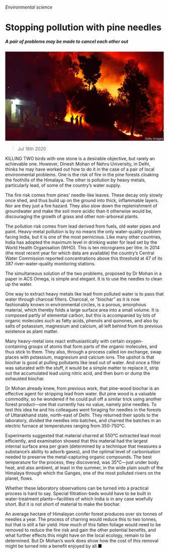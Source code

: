 ###### Environmental science

# Stopping pollution with pine needles 

##### A pair of problems may be made to cancel each other out 

![image](images/20200718_STP001_0.jpg) 

> Jul 18th 2020 

KILLING TWO birds with one stone is a desirable objective, but rarely an achievable one. However, Dinesh Mohan of Nehru University, in Delhi, thinks he may have worked out how to do it in the case of a pair of local environmental problems. One is the risk of fire in the pine forests cloaking the foothills of the Himalaya. The other is pollution by heavy metals, particularly lead, of some of the country’s water supply.

The fire risk comes from pines’ needle-like leaves. These decay only slowly once shed, and thus build up on the ground into thick, inflammable layers. Nor are they just a fire hazard. They also slow down the replenishment of groundwater and make the soil more acidic than it otherwise would be, discouraging the growth of grass and other non-arboreal plants.


The pollution risk comes from lead derived from fuels, old water pipes and paint. Heavy-metal pollution is by no means the only water-quality problem facing India, but it is one of the most pernicious. Like many other countries, India has adopted the maximum level in drinking water for lead set by the World Health Organisation (WHO). This is ten micrograms per litre. In 2014 (the most recent year for which data are available) the country’s Central Water Commission reported concentrations above this threshold at 47 of its 387 river-water-quality monitoring stations.

The simultaneous solution of the two problems, proposed by Dr Mohan in a paper in ACS Omega, is simple and elegant. It is to use the needles to clean up the water.

One way to extract heavy metals like lead from polluted water is to pass that water through charcoal filters. Charcoal, or “biochar” as it is now fashionably known in environmental circles, is a porous, amorphous material, which thereby folds a large surface area into a small volume. It is composed partly of elemental carbon, but this is accompanied by lots of organic molecules such as fatty acids, phenols and quinones, and also by salts of potassium, magnesium and calcium, all left behind from its previous existence as plant matter.

Many heavy-metal ions react enthusiastically with certain oxygen-containing groups of atoms that form parts of the organic molecules, and thus stick to them. They also, through a process called ion exchange, swap places with potassium, magnesium and calcium ions. The upshot is that biochar is good at pulling pollutants like lead out of water. And once a filter was saturated with the stuff, it would be a simple matter to replace it, strip out the accumulated lead using nitric acid, and then burn or dump the exhausted biochar.

Dr Mohan already knew, from previous work, that pine-wood biochar is an effective agent for stripping lead from water. But pine wood is a valuable commodity, so he wondered if he could pull off a similar trick using another forest product—one that currently has no value, namely pine needles. To test this idea he and his colleagues went foraging for needles in the forests of Uttarakhand state, north-east of Delhi. They returned their spoils to the laboratory, divided the needles into batches, and charred the batches in an electric furnace at temperatures ranging from 350-750°C.

Experiments suggested that material charred at 550°C extracted lead most efficiently, and examination showed that this material had the largest internal surface area per gram (determined by a technique that measures a substance’s ability to adsorb gases), and the optimal level of carbonisation needed to preserve the metal-capturing organic compounds. The best temperature for the process, they discovered, was 35°C—just under body heat, and also ambient, at least in the summer, in the wide plain south of the Himalaya through which the Ganges, one of the most polluted rivers on the planet, flows.

Whether these laboratory observations can be turned into a practical process is hard to say. Special filtration-beds would have to be built in water-treatment plants—facilities of which India is in any case woefully short. But it is not short of material to make the biochar.

An average hectare of Himalayan conifer forest produces over six tonnes of needles a year. The process of charring would reduce this to two tonnes, but that is still a fair yield. How much of this fallen foliage would need to be removed to reduce the fire risk and gain the other potential benefits, and what further effects this might have on the local ecology, remain to be determined. But Dr Mohan’s work does show how the cost of this removal might be turned into a benefit enjoyed by all.■

